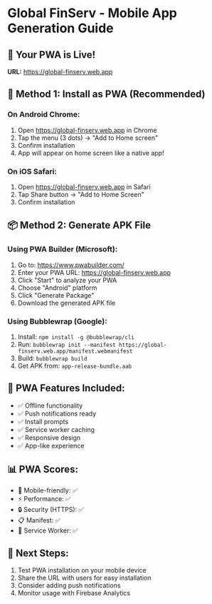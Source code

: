 # Global FinServ - Mobile App Generation Guide

## 🚀 Your PWA is Live!
**URL:** https://global-finserv.web.app

## 📱 Method 1: Install as PWA (Recommended)

### On Android Chrome:
1. Open https://global-finserv.web.app in Chrome
2. Tap the menu (3 dots) → "Add to Home screen"
3. Confirm installation
4. App will appear on home screen like a native app!

### On iOS Safari:
1. Open https://global-finserv.web.app in Safari
2. Tap Share button → "Add to Home Screen"
3. Confirm installation

## 📦 Method 2: Generate APK File

### Using PWA Builder (Microsoft):
1. Go to: https://www.pwabuilder.com/
2. Enter your PWA URL: https://global-finserv.web.app
3. Click "Start" to analyze your PWA
4. Choose "Android" platform
5. Click "Generate Package"
6. Download the generated APK file

### Using Bubblewrap (Google):
1. Install: `npm install -g @bubblewrap/cli`
2. Run: `bubblewrap init --manifest https://global-finserv.web.app/manifest.webmanifest`
3. Build: `bubblewrap build`
4. Get APK from: `app-release-bundle.aab`

## 🔧 PWA Features Included:
- ✅ Offline functionality
- ✅ Push notifications ready
- ✅ Install prompts
- ✅ Service worker caching
- ✅ Responsive design
- ✅ App-like experience

## 📊 PWA Scores:
- 📱 Mobile-friendly: ✅
- ⚡ Performance: ✅  
- 🔒 Security (HTTPS): ✅
- 📋 Manifest: ✅
- 🔄 Service Worker: ✅

## 🎯 Next Steps:
1. Test PWA installation on your mobile device
2. Share the URL with users for easy installation
3. Consider adding push notifications
4. Monitor usage with Firebase Analytics
